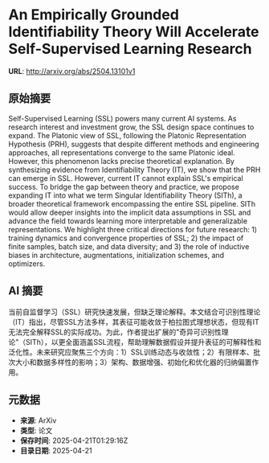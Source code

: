 # An Empirically Grounded Identifiability Theory Will Accelerate Self-Supervised Learning Research

**URL**: http://arxiv.org/abs/2504.13101v1

## 原始摘要

Self-Supervised Learning (SSL) powers many current AI systems. As research
interest and investment grow, the SSL design space continues to expand. The
Platonic view of SSL, following the Platonic Representation Hypothesis (PRH),
suggests that despite different methods and engineering approaches, all
representations converge to the same Platonic ideal. However, this phenomenon
lacks precise theoretical explanation. By synthesizing evidence from
Identifiability Theory (IT), we show that the PRH can emerge in SSL. However,
current IT cannot explain SSL's empirical success. To bridge the gap between
theory and practice, we propose expanding IT into what we term Singular
Identifiability Theory (SITh), a broader theoretical framework encompassing the
entire SSL pipeline. SITh would allow deeper insights into the implicit data
assumptions in SSL and advance the field towards learning more interpretable
and generalizable representations. We highlight three critical directions for
future research: 1) training dynamics and convergence properties of SSL; 2) the
impact of finite samples, batch size, and data diversity; and 3) the role of
inductive biases in architecture, augmentations, initialization schemes, and
optimizers.


## AI 摘要

当前自监督学习（SSL）研究快速发展，但缺乏理论解释。本文结合可识别性理论（IT）指出，尽管SSL方法多样，其表征可能收敛于柏拉图式理想状态，但现有IT无法完全解释SSL的实际成功。为此，作者提出扩展的"奇异可识别性理论"（SITh），以更全面涵盖SSL流程，帮助理解数据假设并提升表征的可解释性和泛化性。未来研究应聚焦三个方向：1）SSL训练动态与收敛性；2）有限样本、批次大小和数据多样性的影响；3）架构、数据增强、初始化和优化器的归纳偏置作用。

## 元数据

- **来源**: ArXiv
- **类型**: 论文
- **保存时间**: 2025-04-21T01:29:16Z
- **目录日期**: 2025-04-21
